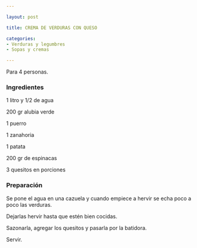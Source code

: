 ```yaml
---

layout: post

title: CREMA DE VERDURAS CON QUESO

categories:
- Verduras y legumbres
- Sopas y cremas

---
```


Para 4 personas.

<h3>Ingredientes</h3>

1 litro y 1/2 de agua

200 gr alubia verde

1 puerro

1 zanahoria

1 patata

200 gr de espinacas

3 quesitos en porciones

<h3>Preparación</h3>

Se pone el agua en una cazuela y cuando empiece a hervir se echa poco a poco las verduras.

Dejarlas hervir hasta que estén bien cocidas.

Sazonarla, agregar los quesitos y pasarla por la batidora.

Servir.